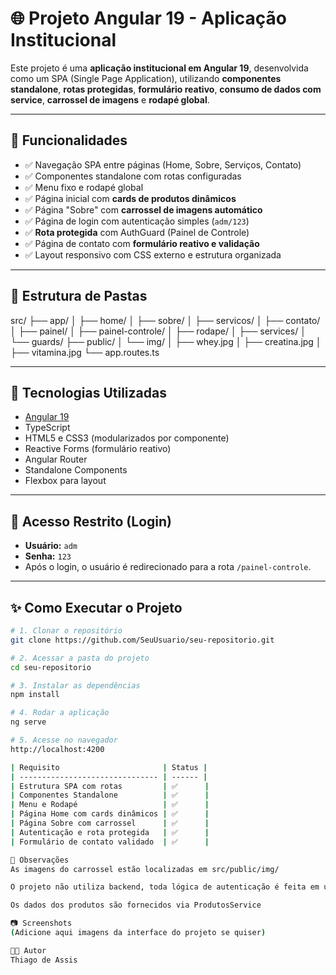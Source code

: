 # 🌐 Projeto Angular 19 - Aplicação Institucional

Este projeto é uma **aplicação institucional em Angular 19**, desenvolvida como um SPA (Single Page Application), utilizando **componentes standalone**, **rotas protegidas**, **formulário reativo**, **consumo de dados com service**, **carrossel de imagens** e **rodapé global**.

---

## 🚀 Funcionalidades

- ✅ Navegação SPA entre páginas (Home, Sobre, Serviços, Contato)
- ✅ Componentes standalone com rotas configuradas
- ✅ Menu fixo e rodapé global
- ✅ Página inicial com **cards de produtos dinâmicos**
- ✅ Página "Sobre" com **carrossel de imagens automático**
- ✅ Página de login com autenticação simples (`adm/123`)
- ✅ **Rota protegida** com AuthGuard (Painel de Controle)
- ✅ Página de contato com **formulário reativo e validação**
- ✅ Layout responsivo com CSS externo e estrutura organizada

---

## 📁 Estrutura de Pastas

src/
├── app/
│ ├── home/
│ ├── sobre/
│ ├── servicos/
│ ├── contato/
│ ├── painel/
│ ├── painel-controle/
│ ├── rodape/
│ ├── services/
│ └── guards/
├── public/
│ └── img/
│ ├── whey.jpg
│ ├── creatina.jpg
│ ├── vitamina.jpg
└── app.routes.ts


---

## 🧠 Tecnologias Utilizadas

- [Angular 19](https://angular.io/)
- TypeScript
- HTML5 e CSS3 (modularizados por componente)
- Reactive Forms (formulário reativo)
- Angular Router
- Standalone Components
- Flexbox para layout

---

## 🔐 Acesso Restrito (Login)

- **Usuário:** `adm`
- **Senha:** `123`
- Após o login, o usuário é redirecionado para a rota `/painel-controle`.

---

## ✨ Como Executar o Projeto

```bash
# 1. Clonar o repositório
git clone https://github.com/SeuUsuario/seu-repositorio.git

# 2. Acessar a pasta do projeto
cd seu-repositorio

# 3. Instalar as dependências
npm install

# 4. Rodar a aplicação
ng serve

# 5. Acesse no navegador
http://localhost:4200

| Requisito                       | Status |
| ------------------------------- | ------ |
| Estrutura SPA com rotas         | ✅      |
| Componentes Standalone          | ✅      |
| Menu e Rodapé                   | ✅      |
| Página Home com cards dinâmicos | ✅      |
| Página Sobre com carrossel      | ✅      |
| Autenticação e rota protegida   | ✅      |
| Formulário de contato validado  | ✅      |

📌 Observações
As imagens do carrossel estão localizadas em src/public/img/

O projeto não utiliza backend, toda lógica de autenticação é feita em um AuthService

Os dados dos produtos são fornecidos via ProdutosService

📷 Screenshots
(Adicione aqui imagens da interface do projeto se quiser)

👨‍💻 Autor
Thiago de Assis
